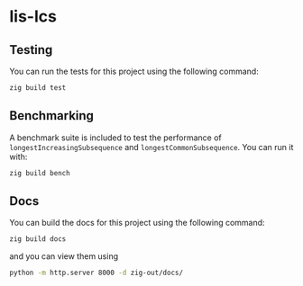 # lis-lcs

## Testing

You can run the tests for this project using the following command:
```bash
zig build test
```

## Benchmarking

A benchmark suite is included to test the performance of `longestIncreasingSubsequence` and `longestCommonSubsequence`. You can run it with:

```bash
zig build bench
```

## Docs

You can build the docs for this project using the following command:
```bash
zig build docs
```

and you can view them using 
```bash
python -m http.server 8000 -d zig-out/docs/
```